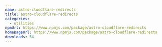 ```yaml
---
name: astro-cloudflare-redirects
title: astro-cloudflare-redirects
categories:
  - utilities
npmUrl: https://www.npmjs.com/package/astro-cloudflare-redirects
homepageUrl: https://www.npmjs.com/package/astro-cloudflare-redirects
downloads: 54
---
```

